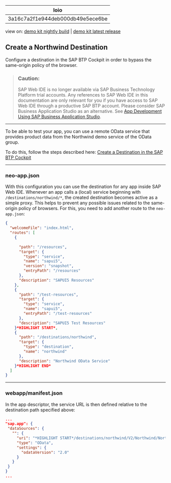 <!-- loio3a16c7a2f1e944deb000db49e5ece6be -->

| loio |
| -----|
| 3a16c7a2f1e944deb000db49e5ece6be |

<div id="loio">

view on: [demo kit nightly build](https://openui5nightly.hana.ondemand.com/#/topic/3a16c7a2f1e944deb000db49e5ece6be) | [demo kit latest release](https://openui5.hana.ondemand.com/#/topic/3a16c7a2f1e944deb000db49e5ece6be)</div>

## Create a Northwind Destination

Configure a destination in the SAP BTP Cockpit in order to bypass the same-origin policy of the browser.

> ### Caution:  
> SAP Web IDE is no longer available via SAP Business Technology Platform trial accounts. Any references to SAP Web IDE in this documentation are only relevant for you if you have access to SAP Web IDE through a productive SAP BTP account. Please consider SAP Business Application Studio as an alternative. See [App Development Using SAP Business Application Studio](App_Development_Using_SAP_Business_Application_Studio_6bbad66.md).

***

To be able to test your app, you can use a remote OData service that provides product data from the Northwind demo service of the OData group.

To do this, follow the steps described here: [Create a Destination in the SAP BTP Cockpit](https://developers.sap.com/tutorials/cp-cf-create-destination.html)

***

<a name="loio3a16c7a2f1e944deb000db49e5ece6be__section_ill_4vz_ghb"/>

### neo-app.json

With this configuration you can use the destination for any app inside SAP Web IDE. Whenever an app calls a \(local\) service beginning with `/destinations/northwind/*`, the created destination becomes active as a simple proxy. This helps to prevent any possible issues related to the same-origin policy of browsers. For this, you need to add another route to the `neo-app.json`:

``` json
{
  "welcomeFile": "index.html",
  "routes": [
    {
      
      "path": "/resources",
      "target": {
        "type": "service",
        "name": "sapui5",
        "version": "snapshot",
        "entryPath": "/resources"
      },
      "description": "SAPUI5 Resources"
    },
    {
      "path": "/test-resources",
      "target": {
        "type": "service",
        "name": "sapui5",
        "entryPath": "/test-resources"
      },
      "description": "SAPUI5 Test Resources"
    }*HIGHLIGHT START*,
    {
      "path": "/destinations/northwind",
      "target": {
        "type": "destination",
        "name": "northwind"
      },
      "description": "Northwind OData Service"
    }*HIGHLIGHT END*
  ]
}
```

***

<a name="loio3a16c7a2f1e944deb000db49e5ece6be__section_t5m_fwz_ghb"/>

### webapp/manifest.json

In the app descriptor, the service URL is then defined relative to the destination path specified above:

``` json
...
"sap.app": {
 "dataSources": {
   "": {
     "uri": "*HIGHLIGHT START*/destinations/northwind/V2/Northwind/Northwind.svc/*HIGHLIGHT END*",
     "type": "OData",
     "settings": {
       "odataVersion": "2.0"
     }
   }
 }
}
...
```

